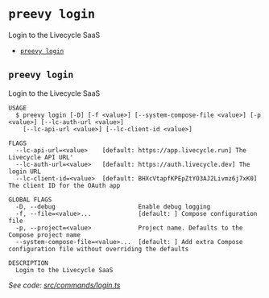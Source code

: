 `preevy login`
==============

Login to the Livecycle SaaS

* [`preevy login`](#preevy-login)

## `preevy login`

Login to the Livecycle SaaS

```
USAGE
  $ preevy login [-D] [-f <value>] [--system-compose-file <value>] [-p <value>] [--lc-auth-url <value>]
    [--lc-api-url <value>] [--lc-client-id <value>]

FLAGS
  --lc-api-url=<value>    [default: https://app.livecycle.run] The Livecycle API URL'
  --lc-auth-url=<value>   [default: https://auth.livecycle.dev] The login URL
  --lc-client-id=<value>  [default: BHXcVtapfKPEpZtYO3AJ2Livmz6j7xK0] The client ID for the OAuth app

GLOBAL FLAGS
  -D, --debug                       Enable debug logging
  -f, --file=<value>...             [default: ] Compose configuration file
  -p, --project=<value>             Project name. Defaults to the Compose project name
  --system-compose-file=<value>...  [default: ] Add extra Compose configuration file without overriding the defaults

DESCRIPTION
  Login to the Livecycle SaaS
```

_See code: [src/commands/login.ts](https://github.com/livecycle/preevy/blob/v0.0.55/src/commands/login.ts)_
